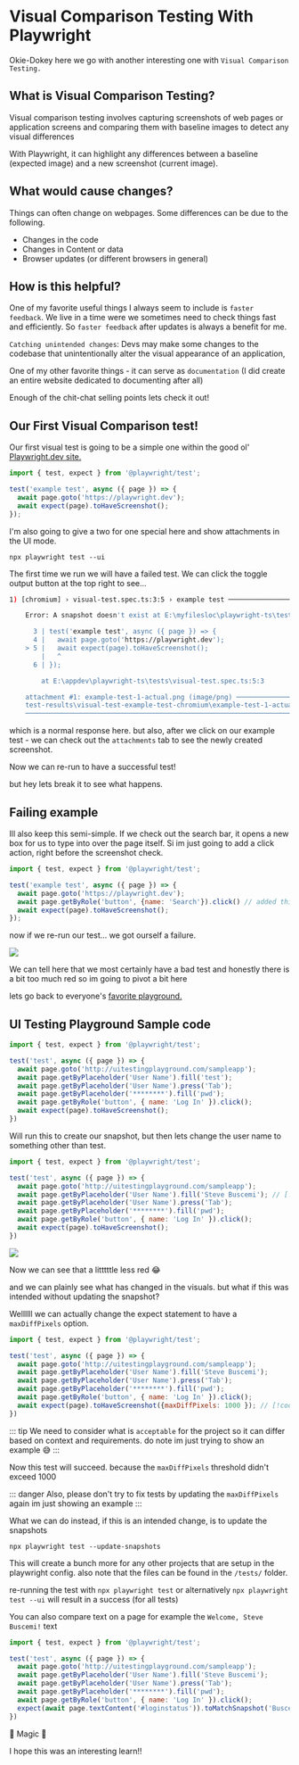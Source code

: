 # Visual Comparison Testing With Playwright

Okie-Dokey here we go with another interesting one with `Visual Comparison Testing.`

## What is Visual Comparison Testing?

Visual comparison testing involves capturing screenshots of web pages or application screens and comparing them with baseline images to detect any visual differences

With Playwright, it can highlight any differences between a baseline (expected image) and a new screenshot (current image). 

## What would cause changes?

Things can often change on webpages. Some differences can be due to the following.
* Changes in the code
* Changes in Content or data
* Browser updates (or different browsers in general)

## How is this helpful?

One of my favorite useful things I always seem to include is `faster feedback`. We live in a time were we sometimes need to check things fast and efficiently. So `faster feedback` after updates is always a benefit for me.

`Catching unintended changes`: Devs may make some changes to the codebase that unintentionally alter the visual appearance of an application,

One of my other favorite things - it can serve as `documentation` (I did create an entire website dedicated to documenting after all)

Enough of the chit-chat selling points lets check it out!

## Our First Visual Comparison test! 

Our first visual test is going to be a simple one within the good ol' [Playwright.dev site.](https://playwright.dev/)

```js
import { test, expect } from '@playwright/test';

test('example test', async ({ page }) => {
  await page.goto('https://playwright.dev');
  await expect(page).toHaveScreenshot();
});
```

I'm also going to give a two for one special here and show attachments in the UI mode.

`npx playwright test --ui`

The first time we run we will have a failed test. We can click the toggle output button at the top right to see...

```sh
1) [chromium] › visual-test.spec.ts:3:5 › example test ───────────────────────

    Error: A snapshot doesn't exist at E:\myfilesloc\playwright-ts\tests\visual-test.spec.ts-snapshots\example-test-1-chromium-win32.png, writing actual.

      3 | test('example test', async ({ page }) => {
      4 |   await page.goto('https://playwright.dev');
    > 5 |   await expect(page).toHaveScreenshot();
        |   ^
      6 | });

        at E:\appdev\playwright-ts\tests\visual-test.spec.ts:5:3

    attachment #1: example-test-1-actual.png (image/png) ───────────────────────
    test-results\visual-test-example-test-chromium\example-test-1-actual.png
    ────────────────────────────────────────────────────────────────────────────
```

which is a normal response here. but also, after we click on our example test - we can check out the `attachments` tab to see the newly created screenshot.

Now we can re-run to have a successful test!

but hey lets break it to see what happens.

## Failing example

Ill also keep this semi-simple. If we check out the search bar, it opens a new box for us to type into over the page itself. Si im just going to add a click action, right before the screenshot check.

```js
import { test, expect } from '@playwright/test';

test('example test', async ({ page }) => {
  await page.goto('https://playwright.dev');
  await page.getByRole('button', {name: 'Search'}).click() // added this line // [!code focus]
  await expect(page).toHaveScreenshot();
});
```
now if we re-run our test... we got ourself a failure. 

![](/visualtest.png)

We can tell here that we most certainly have a bad test and honestly there is a bit too much red so im going to pivot a bit here

lets go back to everyone's [favorite playground.](http://uitestingplayground.com/)

## UI Testing Playground Sample code
```js
import { test, expect } from '@playwright/test';

test('test', async ({ page }) => {
  await page.goto('http://uitestingplayground.com/sampleapp');
  await page.getByPlaceholder('User Name').fill('test');
  await page.getByPlaceholder('User Name').press('Tab');
  await page.getByPlaceholder('********').fill('pwd');
  await page.getByRole('button', { name: 'Log In' }).click();
  await expect(page).toHaveScreenshot();
})
```

Will run this to create our snapshot, but then lets change the user name to something other than test.

```js
import { test, expect } from '@playwright/test';

test('test', async ({ page }) => {
  await page.goto('http://uitestingplayground.com/sampleapp');
  await page.getByPlaceholder('User Name').fill('Steve Buscemi'); // [!code focus]
  await page.getByPlaceholder('User Name').press('Tab');
  await page.getByPlaceholder('********').fill('pwd');
  await page.getByRole('button', { name: 'Log In' }).click();
  await expect(page).toHaveScreenshot();
})
```
![](/sampleappvisual.png)

Now we can see that a litttttle less red :joy:

and we can plainly see what has changed in the visuals. but what if this was intended without updating the snapshot?

Wellllll we can actually change the expect statement to have a `maxDiffPixels` option.

```js
import { test, expect } from '@playwright/test';

test('test', async ({ page }) => {
  await page.goto('http://uitestingplayground.com/sampleapp');
  await page.getByPlaceholder('User Name').fill('Steve Buscemi');
  await page.getByPlaceholder('User Name').press('Tab');
  await page.getByPlaceholder('********').fill('pwd');
  await page.getByRole('button', { name: 'Log In' }).click();
  await expect(page).toHaveScreenshot({maxDiffPixels: 1000 }); // [!code focus]
})
```
::: tip
We need to consider what is `acceptable` for the project so it can differ based on context and requirements. do note im just trying to show an example :sweat_smile:
:::

Now this test will succeed. because the `maxDiffPixels` threshold didn't exceed 1000

::: danger
Also, please don't try to fix tests by updating the `maxDiffPixels` again im just showing an example
:::

What we can do instead, if this is an intended change, is to update the snapshots

`npx playwright test --update-snapshots`

This will create a bunch more for any other projects that are setup in the playwright config. also note that the files can be found in the `/tests/` folder.

re-running the test with `npx playwright test` or alternatively `npx playwright test --ui` will result in a success (for all tests)

You can also compare text on a page for example the `Welcome, Steve Buscemi!` text


```js
import { test, expect } from '@playwright/test';

test('test', async ({ page }) => {
  await page.goto('http://uitestingplayground.com/sampleapp');
  await page.getByPlaceholder('User Name').fill('Steve Buscemi');
  await page.getByPlaceholder('User Name').press('Tab');
  await page.getByPlaceholder('********').fill('pwd');
  await page.getByRole('button', { name: 'Log In' }).click();
  expect(await page.textContent('#loginstatus')).toMatchSnapshot('Buscemi.txt'); // [!code focus]
})
```

:mage: Magic :mage:

I hope this was an interesting learn!!